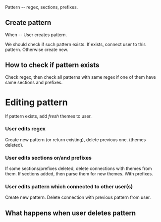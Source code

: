 Pattern -- regex, sections, prefixes.


## Create pattern ##


When -- User creates pattern.

We should check if such pattern exists. If exists, connect user to this pattern. Otherwise create new.



## How to check if pattern exists ##

Check regex, then check all patterns with same regex if one of them have same sections and prefixes.




# Editing pattern #

If pattern exists, add *fresh* themes to user. 


### User edits regex ###

Create new pattern (or return existing), delete previous one. (themes deleted).





### User edits sections or/and prefixes ###

If some sections/prefixes deleted, delete connections with themes from them. If sections added, then parse them for new themes. With prefixes. 





### User edits pattern which connected to other user(s) ###

Create new pattern. Delete connection with previous pattern from user. 






## What happens when user deletes pattern ##

